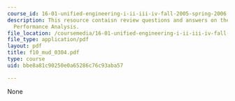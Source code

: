 ```yaml
---
course_id: 16-01-unified-engineering-i-ii-iii-iv-fall-2005-spring-2006
description: This resource contaisn review questions and answers on the topic of Aircraft
  Performance Analysis.
file_location: /coursemedia/16-01-unified-engineering-i-ii-iii-iv-fall-2005-spring-2006/bbe8a81c90250e0a65286c76c93aba57_f10_mud_0304.pdf
file_type: application/pdf
layout: pdf
title: f10_mud_0304.pdf
type: course
uid: bbe8a81c90250e0a65286c76c93aba57

---
```

None